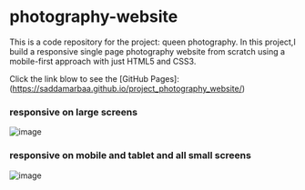 # photography-website

This is a code repository for the project: queen photography.
 In this project,I build a responsive single page photography website from 
 scratch using a mobile-first approach with just HTML5 and CSS3.
 
 Click the link blow to see the [GitHub Pages]: (https://saddamarbaa.github.io/project_photography_website/)
 
 
 ### responsive on large screens
 
 ![image](https://user-images.githubusercontent.com/51326421/103448427-26a02180-4ccc-11eb-8424-e8dfc26fb3ea.png)
 
 
 
 ### responsive on mobile and tablet and all  small screens 
 
![image](https://user-images.githubusercontent.com/51326421/103448455-9dd5b580-4ccc-11eb-9e44-775297e7a5d0.png)



